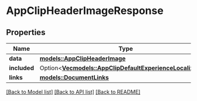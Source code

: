 # AppClipHeaderImageResponse

## Properties

Name | Type | Description | Notes
------------ | ------------- | ------------- | -------------
**data** | [**models::AppClipHeaderImage**](AppClipHeaderImage.md) |  | 
**included** | Option<[**Vec<models::AppClipDefaultExperienceLocalization>**](AppClipDefaultExperienceLocalization.md)> |  | [optional]
**links** | [**models::DocumentLinks**](DocumentLinks.md) |  | 

[[Back to Model list]](../README.md#documentation-for-models) [[Back to API list]](../README.md#documentation-for-api-endpoints) [[Back to README]](../README.md)


